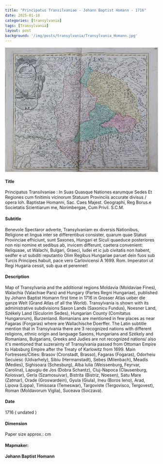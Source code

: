 ```yaml
---
title: "Principatus Transilvaniae - Johann Baptist Homann - 1716"
date: 2025-01-10
categories: [transylvania]
tags: [Transylvania]
layout: post
background: '/img/posts/transylvania/Transylvania_Homann.jpg'
---
```

![Map](/img/posts/transylvania/Transylvania_Homann.jpg "Map")
#### Title ####
Principatus Transilvaniae : In Suas Quasque Nationes earumque Sedes Et Regiones cum finitimis vicinorum Statuum Provinciis accurate divisus / opera Ioh. Baptistae Homanni, Sac. Caes Majest. Geographi, Reg Borus.e Societatis Scientiarum me, Norimbergae, Cum Privil. S.C.M.

#### Subtitle ####
Benevole Spectaror adverte, Transylvaniam ex diversis Nationibus, Religione et lingua inter se differentibus consister, quarum quae Status Provinciae efhiciunt, sunt Saxones, Hungari et Siculi quaeduce posteriores non nisi nomine et sedibus ab, invicem differunt, caetera convenient: Reliquaae, ut Walachi, Bulgari, Graeci, Iudei et ic jub civitatis non habent, sedfer e ut subditi reputantio Olim Regibus Hungariae paruet dein fuos sub Turcis Principes habuit, pace vero Carlovicensi A 1699. Rom. Imperatori ut Regi Hugaria cessit, sub qua et perennet!

#### Description ####
Map of Transylvania and the additional regions Moldavia (Moldaviae Fines), Walachia (Valachiae Pars) and Hungary (Partes Regni Hungariae), published by Johann Baptist Homann first time in 1716 in Grosser Atlas ueber die ganze Welt (Grand Atlas of all the World). Transylvania is shown with its administrative subdivisions Saxon Lands (Saxonicu Fundus), Noesner Land, Székely Land (Siculorim Sedes), Hungarian County (Comitatus Hungarorum), Burzenland. Romanians are mentioned in few places as near Fagaras (Forgaras) where are Wallachische Doerffer.
The Latin subtitle mention that in Transylvania there are 3 recognized nations with different religions, ethnic origin and language Saxons, Hungarians and Székely and Romanians, Bulgarians, Greeks and Judies are not recognized nations/ also it's mentioned  that suzerainty of Transylvania passed from Ottoman Empire to Habsburg Empire after the Treaty of Karlowitz from 1699.
Main Fortresses/Cities: Brasov (Cronstadt, Brasso), Fagaras (Fogaras), Odorheiu Secuiesc (Udvarhely), Sibiu (Hermanstadt), Sebes (Milenbach), Meadis (Medies), Sighisoara (Schesburg), Alba Iulia (Weissenburg, Feyrvar, Carolina), Lapugiu de Jos (Dobra Schantz), Cluj-Napoca (Clausenburg, Kolosvar), Gerla (Szamosuivar), Bistrita (Bistriz, Noesen), Satu Mare (Zatmar), Orade (Groswardein), Gyula (Giula), Ineu (Boros Ieno), Arad, Lipova (Lippa), Timisoara (Temeswar), Targoviste (Tergovisco, Tergovest), Roman (Moldavorum Viglia), Suceava (Soczava).

#### Date ####
1716 ( undated )

#### Dimension ####
Paper size approx.: cm

#### Mapmaker: ####
**Johann Baptist Homann**